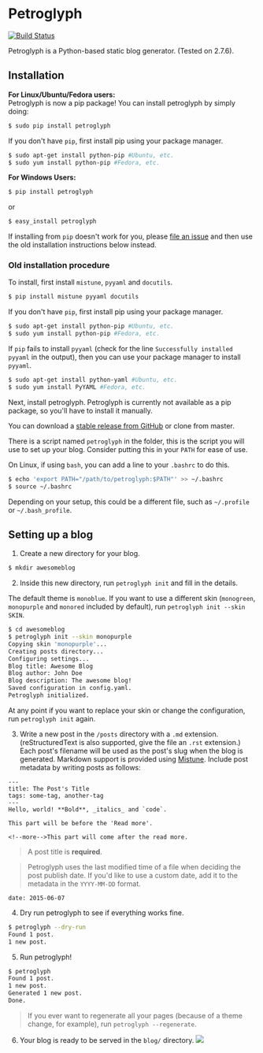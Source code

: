 Petroglyph
==========
[![Build Status](https://travis-ci.org/polybuildr/petroglyph.svg?branch=master)](https://travis-ci.org/polybuildr/petroglyph)

Petroglyph is a Python-based static blog generator. (Tested on 2.7.6).

## Installation
<b>For Linux/Ubuntu/Fedora users:</b><br>
Petroglyph is now a pip package! You can install petroglyph by simply doing:
```sh
$ sudo pip install petroglyph
```

If you don't have `pip`, first install pip using your package manager.

```sh
$ sudo apt-get install python-pip #Ubuntu, etc.
$ sudo yum install python-pip #Fedora, etc.
```
<b>For Windows Users:</b>
```sh
$ pip install petroglyph
```
or
```sh
$ easy_install petroglyph
```
If installing from `pip` doesn't work for you, please [file an issue](https://github.com/polybuildr/petroglyph/issues) and then use the old installation instructions below instead.

### Old installation procedure

To install, first install `mistune`, `pyyaml` and `docutils`.

```sh
$ pip install mistune pyyaml docutils
```

If you don't have `pip`, first install pip using your package manager.

```sh
$ sudo apt-get install python-pip #Ubuntu, etc.
$ sudo yum install python-pip #Fedora, etc.
```

If `pip` fails to install `pyyaml` (check for the line `Successfully installed pyyaml` in the output), then you can use your package manager to install `pyyaml`.

```sh
$ sudo apt-get install python-yaml #Ubuntu, etc.
$ sudo yum install PyYAML #Fedora, etc.
```

Next, install petroglyph. Petroglyph is currently not available as a pip package, so you'll have to install it manually.

You can download a [stable release from GitHub](https://github.com/polybuildr/petroglyph/releases) or clone from master.

There is a script named `petroglyph` in the folder, this is the script you will use to set up your blog. Consider putting this in your `PATH` for ease of use.

On Linux, if using `bash`, you can add a line to your `.bashrc` to do this.

```sh
$ echo 'export PATH="/path/to/petroglyph:$PATH"' >> ~/.bashrc
$ source ~/.bashrc
```

Depending on your setup, this could be a different file, such as `~/.profile` or `~/.bash_profile`.

## Setting up a blog

1. Create a new directory for your blog.

  ```sh
  $ mkdir awesomeblog
  ```
2. Inside this new directory, run `petroglyph init` and fill in the details.

  The default theme is `monoblue`. If you want to use a different skin (`monogreen`, `monopurple` and `monored` included by default), run `petroglyph init --skin SKIN`.
  ```sh
  $ cd awesomeblog
  $ petroglyph init --skin monopurple
  Copying skin 'monopurple'...
  Creating posts directory...
  Configuring settings...
  Blog title: Awesome Blog
  Blog author: John Doe
  Blog description: The awesome blog!
  Saved configuration in config.yaml.
  Petroglyph initialized.
  ```
  At any point if you want to replace your skin or change the configuration, run `petroglyph init` again.

3. Write a new post in the `/posts` directory with a `.md` extension. (reStructuredText is also supported, give the file an `.rst` extension.) Each post's filename will be used as the post's slug when the blog is generated. Markdown support is provided using [Mistune](https://github.com/lepture/mistune). Include post metadata by writing posts as follows:

  ```
  ---
  title: The Post's Title
  tags: some-tag, another-tag
  ---
  Hello, world! **Bold**, _italics_ and `code`.

  This part will be before the 'Read more'.

  <!--more-->This part will come after the read more.
  ```
  > A post title is **required**.

  > Petroglyph uses the last modified time of a file when deciding the post publish date. If you'd like to use a custom date, add it to the metadata in the `YYYY-MM-DD` format.
  ```
  date: 2015-06-07
  ```
4. Dry run petroglyph to see if everything works fine.
  ```sh
  $ petroglyph --dry-run
  Found 1 post.
  1 new post.
  ```

5. Run petroglyph!
  ```sh
  $ petroglyph
  Found 1 post.
  1 new post.
  Generated 1 new post.
  Done.
  ```
  > If you ever want to regenerate all your pages (because of a theme change, for example), run `petroglyph --regenerate`.

6. Your blog is ready to be served in the `blog/` directory.
  ![](http://polybuildr.github.io/petroglyph/screenshot.gif)
